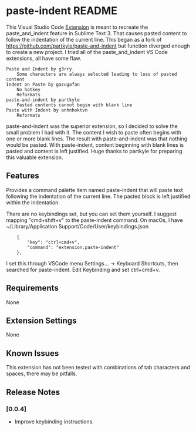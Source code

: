 # paste-indent README

This Visual Studio Code [Extension](https://marketplace.visualstudio.com/items?itemName=LesGrieve.paste-indent) is meant to recreate the paste_and_indent feature in Sublime Text 3. That causes pasted content to follow the indentation of the current line.
This began as a fork of https://github.com/partkyle/paste-and-indent but function diverged enough to create a new project.
I tried all of the paste_and_indent VS Code extensions, all have some flaw.
```
Paste and Indent by g3rry
    Some characters are always selected leading to loss of pasted content
Indent on Paste by gazugafan
    No hotkey
    Reformats
paste-and-indent by partkyle
    Pasted contents cannot begin with blank line
Paste with Indent by anhnhoktvn
    Reformats
```
paste-and-indent was the superior extension, so I decided to solve the small problem I had with it. The content I wish to paste often begins with one or more blank lines. The result with paste-and-indent was that nothing would be pasted. With paste-indent, content beginning with blank lines is pasted and content is left justified. Huge thanks to partkyle for preparing this valuable extension.

## Features

Provides a command palette item named paste-indent that will paste text following the indentation of the current line. The pasted block is left justified within the indentation.

There are no keybindings set, but you can set them yourself. I suggest mapping "cmd+shift+v" to the paste-indent command.
On macOs, I have ~/Library/Application Support/Code/User/keybindings.json
```
    {
        "key": "ctrl+cmd+v",
        "command": "extension.paste-indent"
    },
```
I set this through VSCode menu Settings... -> Keyboard Shortcuts, then searched for paste-indent. Edit Keybinding and set ctrl+cmd+v.


## Requirements

None

## Extension Settings

None

## Known Issues

This extension has not been tested with combinations of tab characters and spaces, there may be pitfalls.

## Release Notes

### [0.0.4]

- Improve keybinding instructions.
